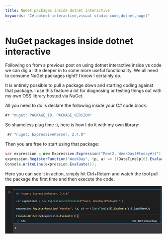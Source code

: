 ```yaml
---
title: NuGet packages inside dotnet interactive
keywords: "C#,dotnet-interactive,visual studio code,dotnet,nuget"
---
```

# NuGet packages inside dotnet interactive

Following on from a previous post on using dotnet interactive inside vs code we can dig a little deeper in to some more useful functionality. We all need to consume NuGet packages right? I know I certainly do. 

It is entirely possible to pull a package down and starting coding against that package. I use this feature a lot for diagnosing or testing things out with my own OSS library hosted via NuGet.

All you need to do is declare the following inside your C# code block:

```csharp
#r "nuget: PACKAGE_ID, PACKAGE_VERSION"
```

So shameless plug time :), here is how I do it with my own library:

```csharp
 #r "nuget: ExpressiveParser, 2.4.0" 
```

Then you are free to start using that package:

```csharp
var expression = new Expressive.Expression("Pow(2, WeekDay(#today#))");  
expression.RegisterFunction("WeekDay", (p, a) => ((DateTime)p[0].Evaluate(a)).DayOfWeek);  
Console.WriteLine(expression.Evaluate());  
```

Here you can see it in action, simply hit Ctrl+Return and watch the tool pull the package the first time and then execute the code.

![nuget-package-inside-dotnet-interactive.png](/images/nuget-package-inside-dotnet-interactive.png)
